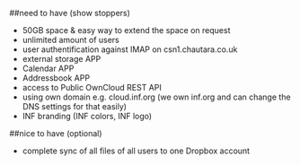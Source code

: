 ##need to have (show stoppers)
* 50GB space & easy way to extend the space on request
* unlimited amount of users
* user authentification against IMAP on csn1.chautara.co.uk
* external storage APP
* Calendar APP
* Addressbook APP
* access to Public OwnCloud REST API
* using own domain e.g. cloud.inf.org (we own inf.org and can change the DNS settings for that easily)
* INF branding (INF colors, INF logo)

##nice to have (optional)
* complete sync of all files of all users to one Dropbox account

